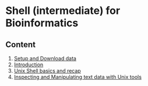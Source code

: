 # Shell (intermediate) for Bioinformatics

## Content

1. [Setup and Download data](./workshop_material/0_setup_download.md)
2. [Introduction](./workshop_material/1_introduction.md)
3. [Unix Shell basics and recap](1.UnixShellBasics/README.md)
4. [Inspecting and Manipulating text data with Unix tools](./workshop_material/4_inspectmanipluate.md)